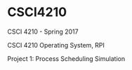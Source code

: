 # CSCI4210
CSCI 4210 - Spring 2017

CSCI 4210 Operating System, RPI 

Project 1: Process Scheduling Simulation
